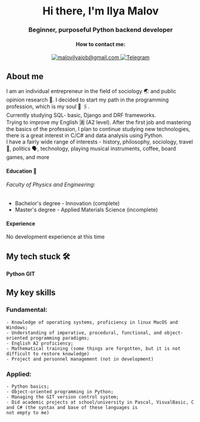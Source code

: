 <div id="header" align="center">
	<h1>Hi there, I'm Ilya Malov</h1>
	<h3>Beginner, purposeful Python backend developer</h3>
</div>
<div id="socials" align="center">
<h4>How to contact me:</h4>
<a href="mailto:malovilyajob@gmail.com">
<img src="https://img.shields.io/badge/Gmail-red?style=for-the-badge&logo=gmail&logoColor=white" alt="malovilyajob@gmail.com">
</a>
<a href="https://t.me/Motaya" align="center">
<img src="https://img.shields.io/badge/Telegram-blue?style=for-the-badge&logo=telegram&logoColor=white" alt="Telegram">
</a>
</div>

## About me
I am an individual entrepreneur in the field of sociology :earth_asia: and public opinion research :firecracker:. I decided to start my path in the programming profession, which is my soul :floppy_disk: 🖇.<br>
Currently studying SQL- basic, Django and DRF frameworks.<br>
Trying to improve my English 🈵 (A2 level). After the first job and mastering the basics of the profession, I plan to continue studying new technologies, there is a great interest in C/C# and data analysis using Python.<br>
I have a fairly wide range of interests - history, philosophy, sociology, travel :footprints:, politics :speaking_head:, technology, playing musical instruments, coffee, board games, and more<br>

#### Education :herb:
###### Faculty of Physics and Engineering: 
- Bachelor's degree - Innovation (complete)
- Master's degree - Applied Materials Science (incomplete)

#### Experience
No development experience at this time

## My tech stuck 🛠️
**Python**
**GIT**

## My key skills
### Fundamental:
	- Knowledge of operating systems, proficiency in linux MacOS and Windows;
	- Understanding of imperative, procedural, functional, and object-oriented programming paradigms;
	- English A2 proficiency;
	- Mathematical training (some things are forgotten, but it is not difficult to restore knowledge)
	- Project and personnel management (not in development)
### Applied:
	- Python basics;
	- Object-oriented programming in Python;
	- Managing the GIT version control system;
	- Did academic projects at school/university in Pascal, VisualBasic, C and C# (the syntax and base of these languages is
	not empty to me)